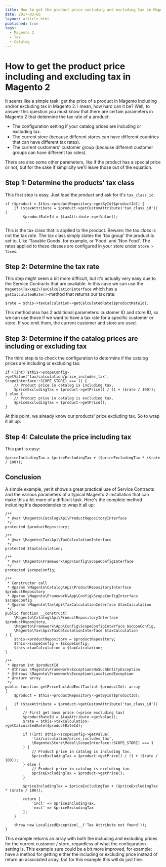 ```yaml
---
title: How to get the product price including and excluding tax in Magento 2
date: 2017-03-06
layout: article.html
published: true
tags:
  - Magento 2
  - Tax
  - Catalog
---
```


# How to get the product price including and excluding tax in Magento 2

It seems like a simple task: get the price of a product in Magento including and/or excluding tax in Magento 2. I mean, how hard can it be? Well, to answer this question you must know that there are certain parameters in Magento 2 that determine the tax rate of a product:

- The configuration setting if your catalog prices are including or excluding tax.
- The current store (because different stores can have different countries that can have different tax rates).
- The current customers' customer group (because different customer groups can have different tax rates).

There are also some other parameters, like if the product has a special price or not, but for the sake if simplicity we'll leave those out of the equation.

## Step 1: Determine the products' tax class

This first step is easy. Just load the product and ask for it's `tax_class_id`:

    if ($product = $this->productRepository->getById($productId)) {
        if ($taxAttribute = $product->getCustomAttribute('tax_class_id')) {
            $productRateId = $taxAttribute->getValue();
            ...
            
This is the tax class that is applied to the product. Beware: the tax _class_ is not the tax _rate_. The tax class simply states the 'tax group' the product is set to. Like 'Taxable Goods' for example, or 'Food' and 'Non Food'. The rates applied to these classes are configured in your store under `Store > Taxes`.

## Step 2: Determine the tax rate

This step might seem a bit more difficult, but it's actually very easy due to the Service Contracts that are available. In this case we can use the `Magento\Tax\Api\TaxCalculationInterface` which has a `getCalculatedRate()`-method that returns our tax rate:

    $rate = $this->taxCalculation->getCalculatedRate($productRateId);

This method also has 2 additional parameters: customer ID and store ID, so we can use those if we want to have a tax rate for a specific customer or store. If you omit them, the current customer and store are used.

## Step 3: Determine if the catalog prices are including or excluding tax

The third step is to check the configuration to determine if the catalog prices are including or excluding tax:

    if ((int) $this->scopeConfig->getValue('tax/calculation/price_includes_tax', ScopeInterface::SCOPE_STORE) === 1) {
        // Product price in catalog is including tax.
        $priceExcludingTax = $product->getPrice() / (1 + ($rate / 100));
    } else {
        // Product price in catalog is excluding tax.
        $priceExcludingTax = $product->getPrice();
    }
    
At this point, we already know our products' price excluding tax. So to wrap it all up:

## Step 4: Calculate the price including tax

This part is easy:

    $priceIncludingTax = $priceExcludingTax + ($priceExcludingTax * ($rate / 100));
    
## Conclusion

A simple example, yet it shows a great practical use of Service Contracts and the various parameters of a typical Magento 2 installation that can make this a bit more of a difficult task. Here's the complete method including it's dependencies to wrap it all up:

    /**
     * @var \Magento\Catalog\Api\ProductRepositoryInterface
     */
    protected $productRepository;

    /**
     * @var \Magento\Tax\Api\TaxCalculationInterface
     */
    protected $taxCalculation;

    /**
     * @var \Magento\Framework\App\Config\ScopeConfigInterface
     */
    protected $scopeConfig;

    /**
     * Constructor call
     * @param \Magento\Catalog\Api\ProductRepositoryInterface $productRepository
     * @param \Magento\Framework\App\Config\ScopeConfigInterface $scopeConfig
     * @param \Magento\Tax\Api\TaxCalculationInterface $taxCalculation
     */
    public function __construct(
        \Magento\Catalog\Api\ProductRepositoryInterface $productRepository,
        \Magento\Framework\App\Config\ScopeConfigInterface $scopeConfig,
        \Magento\Tax\Api\TaxCalculationInterface $taxCalculation
    ) {
        $this->productRepository = $productRepository;
        $this->scopeConfig = $scopeConfig;
        $this->taxCalculation = $taxCalculation;
    }

    /**
     * @param int $productId
     * @throws \Magento\Framework\Exception\NoSuchEntityException
     * @throws \Magento\Framework\Exception\LocalizedException
     * @return array
     */
    public function getPriceInclAndExclTax(int $productId): array
    {
        $product = $this->productRepository->getById($productId);
        
        if ($taxAttribute = $product->getCustomAttribute('tax_class_id')) {
            // First get base price (=price excluding tax)
            $productRateId = $taxAttribute->getValue();
            $rate = $this->taxCalculation->getCalculatedRate($productRateId);

            if ((int) $this->scopeConfig->getValue(
                'tax/calculation/price_includes_tax', 
                \Magento\Store\Model\ScopeInterface::SCOPE_STORE) === 1
            ) {
                // Product price in catalog is including tax.
                $priceExcludingTax = $product->getPrice() / (1 + ($rate / 100));
            } else {
                // Product price in catalog is excluding tax.
                $priceExcludingTax = $product->getPrice();
            }

            $priceIncludingTax = $priceExcludingTax + ($priceExcludingTax * ($rate / 100));
            
            return [
                'incl' => $priceIncludingTax,
                'excl' => $priceExcludingTax
            ];
        }

        throw new LocalizedException(__('Tax Attribute not found'));
    }

This example returns an array with both the including and excluding prices for the current customer / store, regardless of what the configuration setting is. This example sure could be a bit more improved, for example: have a method for getting either the including or excluding price instead of return an associated array, but for this example this will do just fine.